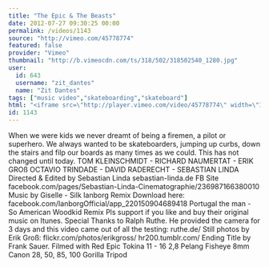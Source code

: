 ```yaml
---
title: "The Epic & The Beasts"
date: 2012-07-27 09:30:25 00:00
permalink: /videos/1143
source: "http://vimeo.com/45778774"
featured: false
provider: "Vimeo"
thumbnail: "http://b.vimeocdn.com/ts/318/502/318502540_1280.jpg"
user:
  id: 643
  username: "zit_dantes"
  name: "Zit Dantes"
tags: ["music video","skateboarding","skateboard"]
html: "<iframe src=\"http://player.vimeo.com/video/45778774\" width=\"1280\" height=\"720\" frameborder=\"0\" webkitAllowFullScreen mozallowfullscreen allowFullScreen></iframe>"
id: 1143
---
```


When we were kids we never dreamt of being a firemen, a pilot or superhero. We always wanted to be skateboarders, jumping up curbs, down the stairs and filp our boards as many times as we could. This has not changed until today.
TOM KLEINSCHMIDT - RICHARD NAUMERTAT - ERIK GROß 
OCTAVIO TRINDADE - DAVID RADERECHT - SEBASTIAN LINDA
Directed & Edited by Sebastian Linda
sebastian-linda.de
FB Site
facebook.com/pages/Sebastian-Linda-Cinematographie/236987166380010
Music by
Giselle - Silk Ianborg Remix 
Download here: facebook.com/IanborgOfficial/app_220150904689418
Portugal the man - So American Woodkid Remix
Pls support if you like and buy their original music on Itunes.
Special Thanks to Ralph Ruthe. He provided the camera for 3 days and this video came out of all the testing:
ruthe.de/
Still photos by Erik Groß:
flickr.com/photos/erikgross/
hr200.tumblr.com/
Ending Title by Frank Sauer.
Filmed with Red Epic
Tokina 11 - 16 2,8
Pelang Fisheye 8mm
Canon 28, 50, 85, 100
Gorilla Tripod